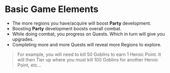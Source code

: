 # Basic Game Elements

- The more regions you have/acquire will boost **Party** development.
- Boosting **Party** development boosts overall combat.
- While doing combat, you progress on Quests. Which in turn will give you upgrades.
- Completing more and more Quests will reveal more Regions to explore.

> For example, you will need to kill 50 Goblins to earn 1 <span class="heroic-points">Heroic Point</span>. It will then Tier up where you must kill 100 Goblins for another <span class="heroic-points">Heroic Point</span>, etc...